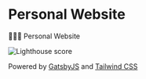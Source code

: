 # Personal Website
👨🏻‍💻 Personal Website

![Lighthouse score](https://user-images.githubusercontent.com/315504/89484159-80bfa980-d763-11ea-9676-bd72cbbc9add.png)

Powered by [GatsbyJS](https://www.gatsbyjs.org/) and [Tailwind CSS](https://tailwindcss.com/)
